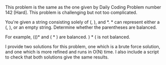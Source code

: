 This problem is the same as the one given by Daily Coding Problem number 142 [Hard].
This problem is challenging but not too complicated.

You're given a string consisting solely of (, ), and *. * can represent either a (, ), or an empty string. Determine whether the parentheses are balanced.

For example, (()* and ( * ) are balanced. ) * ( is not balanced.

I provide two solutions for this problem, one which is a brute force solution, and one which is more refined and runs in O(N) time.
I also include a script to check that both solutions give the same results.
